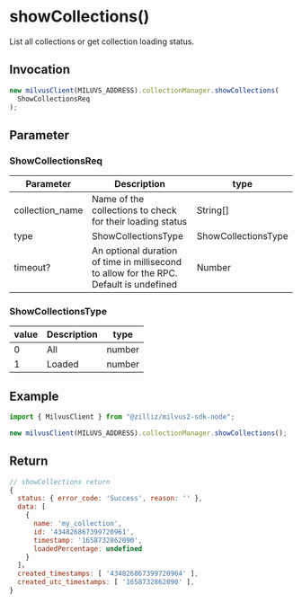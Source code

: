 # showCollections()

List all collections or get collection loading status.

## Invocation

```javascript
new milvusClient(MILUVS_ADDRESS).collectionManager.showCollections(
  ShowCollectionsReq
);
```

## Parameter

### ShowCollectionsReq

| Parameter       | Description                                                                            | type                |
| --------------- | -------------------------------------------------------------------------------------- | ------------------- |
| collection_name | Name of the collections to check for their loading status                              | String[]        |
| type            | ShowCollectionsType                                                                    | ShowCollectionsType |
| timeout?        | An optional duration of time in millisecond to allow for the RPC. Default is undefined | Number              |

### ShowCollectionsType

| value | Description | type   |
| ----- | ----------- | ------ |
| 0     | All         | number |
| 1     | Loaded      | number |

## Example

```javascript
import { MilvusClient } from "@zilliz/milvus2-sdk-node";

new milvusClient(MILUVS_ADDRESS).collectionManager.showCollections();
```

## Return

```javascript
// showCollections return
{
  status: { error_code: 'Success', reason: '' },
  data: [
    {
      name: 'my_collection',
      id: '434826867399720961',
      timestamp: '1658732862090',
      loadedPercentage: undefined
    }
  ]，
  created_timestamps: [ '434826867399720964' ],
  created_utc_timestamps: [ '1658732862090' ],
}
```
